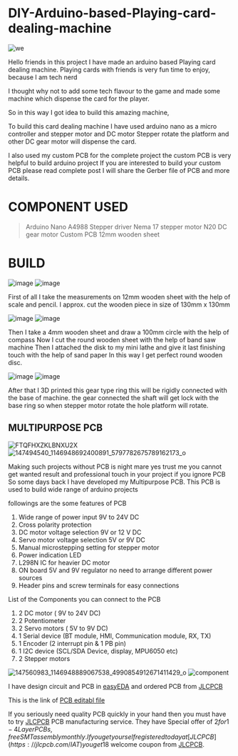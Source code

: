# DIY-Arduino-based-Playing-card-dealing-machine
![we](https://user-images.githubusercontent.com/19898602/146784592-f232ae34-824a-4fbd-a28d-8bd448bcbc5c.png)


Hello friends in this project I have made an arduino based Playing card dealing machine.
Playing cards with friends is very fun time to enjoy, because I am tech nerd

I thought why not to add some tech flavour to the game and made some machine which dispense the card for the player.

So in this way I got idea to build this amazing machine, 

To build this card dealing machine I have used arduino nano as a micro controller and stepper motor and DC motor 
Stepper rotate the platform and other DC gear motor will dispense the card.

I also used my custom PCB for the complete project the custom PCB is very helpful to build arduino project 
If you are interested to build your custom PCB please read complete post I will share the Gerber file of PCB and more details.



# COMPONENT USED

> Arduino Nano
> A4988 Stepper driver
> Nema 17 stepper motor
> N20 DC gear motor
> Custom PCB
> 12mm wooden sheet



# BUILD
![image](https://user-images.githubusercontent.com/19898602/146786432-44a809a3-c633-4ae5-ab1f-002fba27f490.png)
![image](https://user-images.githubusercontent.com/19898602/146786477-84062ce6-453c-4931-9bc8-fea205c11f3a.png)

First of all I take the measurements on 12mm wooden sheet with the help of scale and pencil. 
I approx. cut the wooden piece in size of 130mm x 130mm


![image](https://user-images.githubusercontent.com/19898602/146786830-fb4bf24e-7611-400c-b4db-a8ae2415991d.png)
![image](https://user-images.githubusercontent.com/19898602/146786874-e2cbd352-131e-4d73-ad38-bb31208f2683.png)


Then I take a 4mm wooden sheet and draw a 100mm circle with the help of compass
Now I cut the round wooden sheet with the help of band saw machine 
Then I attached the disk to my mini lathe and give it last finishing touch with the help of sand paper
In this way I get perfect round wooden disc.


![image](https://user-images.githubusercontent.com/19898602/146787476-5f4d55fa-d2b0-4b29-a7d4-1ab865a03658.png)
![image](https://user-images.githubusercontent.com/19898602/146788041-4aaae177-5d83-4add-987f-87a1f74ef3f0.png)


After that I 3D printed this gear type ring this will be rigidly connected with the base of machine.
the gear connected the shaft will get lock with the base ring so when stepper motor rotate the hole platform will rotate.


## MULTIPURPOSE PCB ##
![FTQFHXZKLBNXU2X](https://user-images.githubusercontent.com/19898602/122632825-db9b8e80-d0f2-11eb-8281-3239f1275adc.jpg)
![147494540_1146948692400891_5797782675789162173_o](https://user-images.githubusercontent.com/19898602/122632834-ee15c800-d0f2-11eb-9385-0bcb4b05119a.jpg)

Making such projects without PCB is night mare yes trust me
you cannot get wanted result and professional touch in your project if you ignore PCB
So some days back I have developed my Multipurpose PCB.
This PCB is used to build wide range of arduino projects 

followings are the some features of PCB

1. Wide range of power input 9V to 24V DC
2. Cross polarity protection
3. DC motor voltage selection 9V or 12 V DC
4. Servo motor voltage selection 5V or 9V DC
5. Manual microstepping setting for stepper motor
6. Power indication LED
7. L298N IC for heavier DC motor
8. ON board 5V and 9V regulator no need to arrange different power sources
9. Header pins and screw terminals for easy connections

List of the Components you can connect to the PCB

1. 2 DC motor ( 9V to 24V DC)
2. 2 Potentiometer
3. 2 Servo motors ( 5V to 9V DC)
4. 1 Serial device (BT module, HMI, Communication module, RX, TX)
5. 1 Encoder (2 interrupt pin & 1 PB pin)
6. 1 I2C device (SCL/SDA Device, display, MPU6050 etc)
7. 2 Stepper motors

![147560983_1146948889067538_4990854912671411429_o](https://user-images.githubusercontent.com/19898602/122632848-fff76b00-d0f2-11eb-955e-207472be636d.jpg)
![component](https://user-images.githubusercontent.com/19898602/122632849-01289800-d0f3-11eb-970a-53fc1b6e0b58.jpg)


I have design circuit and PCB in [easyEDA](https://easyeda.com/) and ordered PCB from [JLCPCB](https://jlcpcb.com/IAT )

This is the link of [PCB editabl file](https://oshwlab.com/sharmaz747/multipurpose-pcb)

If you seriously need quality PCB quickly in your hand then you must have to try [JLCPCB](https://jlcpcb.com/IAT ) PCB manufacturing service.
They have Special offer of $2 for 1-4 Layer PCBs, free SMT assembly monthly.
If you get yourself registered today at [JLCPCB](https://jlcpcb.com/IAT ) you get 18$ welcome coupon from [JLCPCB](https://jlcpcb.com/IAT ).








